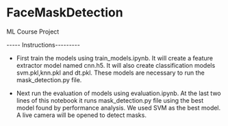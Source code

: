 # FaceMaskDetection
ML Course Project

----- Instructions---------

- First train the models using train_models.ipynb. It will create a feature extractor model named cnn.h5. It will also create classification models svm.pkl,knn.pkl and dt.pkl.
These models are necessary to run the mask_detection.py file.

- Next run the evaluation of models using evaluation.ipynb. At the last two lines of this notebook it runs mask_detection.py file using the best model found by performance analysis. We used SVM as the best model. A live camera will be opened to detect masks.

